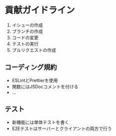 # 貢献ガイドライン

1. イシューの作成
2. ブランチの作成
3. コードの変更
4. テストの実行
5. プルリクエストの作成

## コーディング規約
- ESLintとPrettierを使用
- 関数にはJSDocコメントを付ける
- ...

## テスト
- 新機能には単体テストを書く
- E2Eテストはサーバーとクライアントの両方で行う
